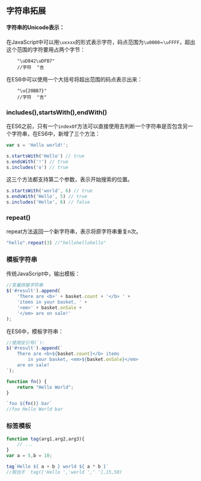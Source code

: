 ## 字符串拓展

#### 字符串的Unicode表示：
在JavaScript中可以用`\uxxxx`的形式表示字符，码点范围为`\u0000`~`\uFFFF`，超出这个范围的字符要用占两个字节：
```
	"\uD842\uDFB7"
	//字符  "吉
```

在ES6中可以使用一个大括号将超出范围的码点表示出来：
```
	"\u{20BB7}"
	//字符  "吉"
```

### includes(),startsWith(),endWith()
在ES6之前，只有一个`indexOf`方法可以直接使用去判断一个字符串是否包含另一个字符串，在ES6中，新增了三个方法：
```js
var s = 'Hello world!';

s.startsWith('Hello') // true
s.endsWith('!') // true
s.includes('o') // true
```

这三个方法都支持第二个参数，表示开始搜索的位置。
```js
s.startsWith('world', 6) // true
s.endsWith('Hello', 5) // true
s.includes('Hello', 6) // false
```

### repeat()
repeat方法返回一个新字符串，表示将原字符串重复n次。
```js
"hello".repeat(3) //"hellohellohello"
```

### 模板字符串
传统JavaScript中，输出模板：
```js
//变量拼接字符串
$('#result').append(
	'There are <b>' + basket.count + '</b> ' +
	'items in your basket, ' +
	'<em>' + basket.onSale +
	'</em> are on sale!'
);
```

在ES6中，模板字符串：
```js
//使用反引号(`):
$('#result').append(`
	There are <b>${basket.count}</b> items
		in your basket, <em>${basket.onSale}</em>
	are on sale!
`);

function fn() {
	return "Hello World";
}

`foo ${fn()} bar`
//foo Hello World bar
```

### 标签模板
```js
function tag(arg1,arg2,arg3){
	// ...
}
var a = 5,b = 10;

tag`Hello ${ a + b } world ${ a * b }`
//相当于  tag(['Hello ','world ',' '],15,50)
```